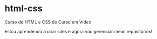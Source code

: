 # html-css
 Curso de HTML e CSS do Curso em Video

 Estou aprendendo a criar sites e agora vou gerenciar meus repositórios!
